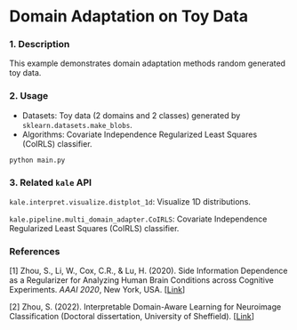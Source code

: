 # Domain Adaptation on Toy Data

### 1. Description

This example demonstrates domain adaptation methods random generated toy data.


### 2. Usage

* Datasets: Toy data (2 domains and 2 classes) generated by `sklearn.datasets.make_blobs`.
* Algorithms: Covariate Independence Regularized Least Squares (CoIRLS) classifier.

`python main.py`

### 3. Related `kale` API

`kale.interpret.visualize.distplot_1d`: Visualize 1D distributions.

`kale.pipeline.multi_domain_adapter.CoIRLS`: Covariate Independence Regularized Least Squares (CoIRLS) classifier.


### References

[1] Zhou, S., Li, W., Cox, C.R., & Lu, H. (2020). Side Information Dependence as a Regularizer for Analyzing Human Brain 
Conditions across Cognitive Experiments. *AAAI 2020*, New York, USA. 
[[Link](https://ojs.aaai.org//index.php/AAAI/article/view/6179)]

[2] Zhou, S. (2022). Interpretable Domain-Aware Learning for Neuroimage Classification (Doctoral dissertation, 
University of Sheffield). [[Link](https://etheses.whiterose.ac.uk/31044/1/PhD_thesis_ShuoZhou_170272834.pdf)]
